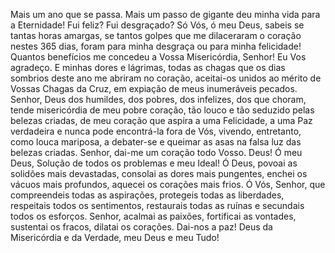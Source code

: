 Mais um ano que se passa. Mais um passo de gigante deu minha vida para a Eternidade! Fui feliz? Fui desgraçado? Só Vós, ó meu Deus, sabeis se tantas horas amargas, se tantos golpes que me dilaceraram o coração nestes 365 dias, foram para minha desgraça ou para minha felicidade! Quantos benefícios me concedeu a Vossa Misericórdia, Senhor! Eu Vos agradeço. E minhas dores e lágrimas, todas as chagas que os dias sombrios deste ano me abriram no coração, aceitai-os unidos ao mérito de Vossas Chagas da Cruz, em expiação de meus inumeráveis pecados. Senhor, Deus dos humildes, dos pobres, dos infelizes, dos que choram, tende misericórdia de meu pobre coração, tão louco e tão seduzido pelas belezas criadas, de meu coração que aspira a uma Felicidade, a uma Paz verdadeira e nunca pode encontrá-la fora de Vós, vivendo, entretanto, como louca mariposa, a debater-se e queimar as asas na falsa luz das belezas criadas. Senhor, dai-me um coração todo Vosso. Deus! Ó meu Deus, Solução de todos os problemas e meu Ideal! Ó Deus, povoai as solidões mais devastadas, consolai as dores mais pungentes, enchei os vácuos mais profundos, aquecei os corações mais frios. Ó Vós, Senhor, que compreendeis todas as aspirações, protegeis todas as liberdades, respeitais todos os sentimentos, restaurais todas as ruínas e secundais todos os esforços. Senhor, acalmai as paixões, fortificai as vontades, sustentai os fracos, dilatai os corações. Dai-nos a paz! Deus da Misericórdia e da Verdade, meu Deus e meu Tudo!